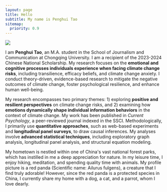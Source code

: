 ```yaml
---
layout: page
title: Hello
subtitle: My name is Penghui Tao
sitemap:
  priority: 0.9
---
```


<img src="{{ '/assets/img/penghui.png' | prepend: site.baseurl }}" id="about-img">

<div id="describe-text">
	<p align="left">I am <b>Penghui Tao</b>, an M.A. student in the School of Journalism and Communication at Chongqing University. I am a recipient of the 2023-2024 Chinese National Scholarship. My research focuses on the <b>emotional and cognitive processes individuals experience when facing climate change risks</b>, including transilience, efficacy beliefs, and climate change anxiety. I conduct theory-driven, evidence-based research to mitigate the negative outcomes of climate change, foster psychological resilience, and enhance human well-being.</p>

<p align="left">My research encompasses two primary themes: 1) exploring <b>positive and resilient perspectives</b> on climate change risks, and 2) examining how <b>emotions dynamically shape individual information behaviors</b> in the context of climate change. My work has been published in <i b>Current Psychology</i /b>, a peer-reviewed journal indexed in the SSCI. Methodologically, I primarily use <b>quantitative approaches</b>, such as web-based experiments and <b>longitudinal panel surveys</b>, to draw causal inferences. My analyses involve <b>advanced statistical techniques</b>, including exploratory graph analysis, longitudinal panel analysis, and structural equation modeling.</p>

<p align="left">My hometown is nestled within one of China's vast national forest parks, which has instilled in me a deep appreciation for nature. In my leisure time, I enjoy hiking, meditation, and spending quality time with animals. My profile picture is a red panda (Scientific name: Ailurus fulgens), a creature that I find truly adorable! However, since the red panda is a protected species in China, I currently share my home with a dog, a cat, and a parrot, whom I love dearly.</p>
</div>

